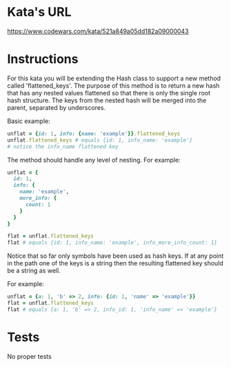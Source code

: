 # Kata's URL
https://www.codewars.com/kata/521a849a05dd182a09000043

# Instructions
For this kata you will be extending the Hash class to support a new method called 'flattened_keys'. The purpose of this method is to return a new hash that has any nested values flattened so that there is only the single root hash structure. The keys from the nested hash will be merged into the parent, separated by underscores.

Basic example:

```ruby
unflat = {id: 1, info: {name: 'example'}}.flattened_keys
unflat.flattened_keys # equals {id: 1, info_name: 'example'}
# notice the info_name flattened key
```

The method should handle any level of nesting. For example:

```ruby
unflat = {
  id: 1,
  info: {
    name: 'example',
    more_info: {
      count: 1
    }
  }
}

flat = unflat.flattened_keys
flat # equals {id: 1, info_name: 'example', info_more_info_count: 1}
```

Notice that so far only symbols have been used as hash keys. If at any point in the path one of the keys is a string then the resulting flattened key should be a string as well.

For example:

```ruby
unflat = {a: 1, 'b' => 2, info: {id: 1, 'name' => 'example'}}
flat = unflat.flattened_keys
flat # equals {a: 1, 'b' => 2, info_id: 1, 'info_name' => 'example'}
```

# Tests
No proper tests
